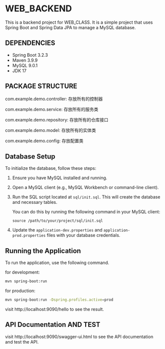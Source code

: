 <!--
 * @Author: hiddenSharp429 z404878860@163.com
 * @Date: 2024-10-27 17:59:31
 * @LastEditors: hiddenSharp429 z404878860@163.com
 * @LastEditTime: 2024-10-27 19:57:37
-->
# WEB_BACKEND
This is a backend project for WEB_CLASS. It is a simple project that uses Spring Boot and Spring Data JPA to manage a MySQL database.

## DEPENDENCIES
- Spring Boot 3.2.3
- Maven 3.9.9
- MySQL 9.0.1
- JDK 17

## PACKAGE STRUCTURE
com.example.demo.controller: 存放所有的控制器

com.example.demo.service: 存放所有的服务类

com.example.demo.repository: 存放所有的仓库接口

com.example.demo.model: 存放所有的实体类

com.example.demo.config: 存放配置类

## Database Setup

To initialize the database, follow these steps:

1. Ensure you have MySQL installed and running.
2. Open a MySQL client (e.g., MySQL Workbench or command-line client).
3. Run the SQL script located at `sql/init.sql`. This will create the database and necessary tables.

   You can do this by running the following command in your MySQL client:
   ```
   source /path/to/your/project/sql/init.sql
   ```

4. Update the `application-dev.properties` and `application-prod.properties` files with your database credentials.

## Running the Application

To run the application, use the following command.

for development:
```bash
mvn spring-boot:run
```

for production:
```bash
mvn spring-boot:run -Dspring.profiles.active=prod
```

visit http://localhost:9090/hello to see the result.

## API Documentation AND TEST
visit http://localhost:9090/swagger-ui.html to see the API documentation and test the API.